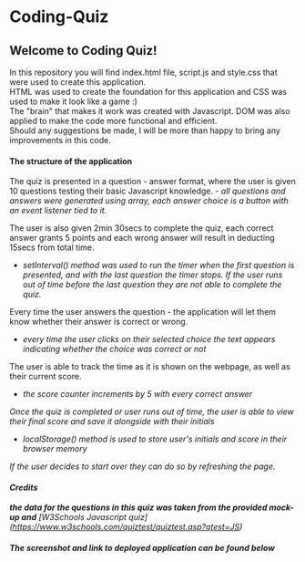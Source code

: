 # Coding-Quiz

## Welcome to Coding Quiz!

<p>In this repository you will find index.html file, script.js and style.css that were used to create this application.<br>
HTML was used to create the foundation for this application and CSS was used to make it look like a game :) <br>
The "brain" that makes it work was created with Javascript. DOM was also applied to make the code more functional and efficient. <br>
Should any suggestions be made, I will be more than happy to bring any improvements in this code.</p>


#### The structure of the application
<p>The quiz is presented in a question - answer format, where the user is given 10 questions testing their basic Javascript knowledge. 
- <em>all questions and answers were generated using array, each answer choice is a button with an event listener tied to it. </em> 

The user is also given 2min 30secs to complete the quiz, each correct answer grants 5 points and each wrong answer will result in deducting 15secs from total time. 
- <em> setInterval() method was used to run the timer when the first question is presented, and with the last question the timer stops. If the user runs out of time before the last question they are not able to complete the quiz.</em>

Every time the user answers the question - the application will let them know whether their answer is correct or wrong. 
- <em> every time the user clicks on their selected choice the text appears indicating whether the choice was correct or not</em>

The user is able to track the time as it is shown on the webpage, as well as their current score.
- <em> the score counter increments by 5 with every correct answer

Once the quiz is completed or user runs out of time, the user is able to view their final score and save it alongside with their initials
- <em> localStorage() method is used to store user's initials and score in their browser memory</em>

If the user decides to start over they can do so by refreshing the page.</p>


#### Credits
<em><strong> the data for the questions in this quiz was taken from the provided mock-up and</strong></em> [W3Schools Javascript quiz] (https://www.w3schools.com/quiztest/quiztest.asp?qtest=JS) 


##### The screenshot and link to deployed application can be found below
